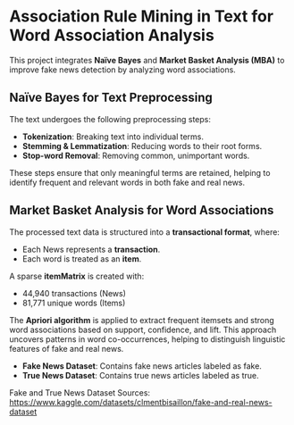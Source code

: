 # Association Rule Mining in Text for Word Association Analysis


This project integrates **Naïve Bayes** and **Market Basket Analysis (MBA)** to improve fake news detection by analyzing word associations.

## Naïve Bayes for Text Preprocessing
The text undergoes the following preprocessing steps:
- **Tokenization**: Breaking text into individual terms.
- **Stemming & Lemmatization**: Reducing words to their root forms.
- **Stop-word Removal**: Removing common, unimportant words.

These steps ensure that only meaningful terms are retained, helping to identify frequent and relevant words in both fake and real news.

## Market Basket Analysis for Word Associations
The processed text data is structured into a **transactional format**, where:
- Each News represents a **transaction**.
- Each word is treated as an **item**.

A sparse **itemMatrix** is created with:
- 44,940 transactions (News)
- 81,771 unique words (Items)

The **Apriori algorithm** is applied to extract frequent itemsets and strong word associations based on support, confidence, and lift. This approach uncovers patterns in word co-occurrences, helping to distinguish linguistic features of fake and real news.



- **Fake News Dataset**: Contains fake news articles labeled as fake.
- **True News Dataset**: Contains true news articles labeled as true.

  
Fake and True News Dataset Sources: https://www.kaggle.com/datasets/clmentbisaillon/fake-and-real-news-dataset
